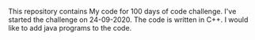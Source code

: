 This repository contains My code for 100 days of code challenge.
I've started the challenge on 24-09-2020.
The code is written in C++.
I would like to add java programs to the code.
